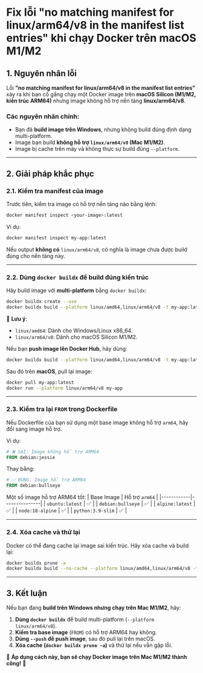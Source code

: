 # Fix lỗi "no matching manifest for linux/arm64/v8 in the manifest list entries" khi chạy Docker trên macOS M1/M2

## 1. Nguyên nhân lỗi
Lỗi **"no matching manifest for linux/arm64/v8 in the manifest list entries"** xảy ra khi bạn cố gắng chạy một Docker image trên **macOS Silicon (M1/M2, kiến trúc ARM64)** nhưng image không hỗ trợ nền tảng **linux/arm64/v8**.

### Các nguyên nhân chính:
- Bạn đã **build image trên Windows**, nhưng không build đúng định dạng multi-platform.
- Image bạn build **không hỗ trợ `linux/arm64/v8` (Mac M1/M2)**.
- Image bị cache trên máy và không thực sự build đúng `--platform`.

---

## 2. Giải pháp khắc phục

### **2.1. Kiểm tra manifest của image**
Trước tiên, kiểm tra image có hỗ trợ nền tảng nào bằng lệnh:
```sh
docker manifest inspect <your-image>:latest
```
Ví dụ:
```sh
docker manifest inspect my-app:latest
```
Nếu output **không có** `linux/arm64/v8`, có nghĩa là image chưa được build đúng cho nền tảng này.

---

### **2.2. Dùng `docker buildx` để build đúng kiến trúc**
Hãy build image với **multi-platform** bằng `docker buildx`:
```sh
docker buildx create --use
docker buildx build --platform linux/amd64,linux/arm64/v8 -t my-app:latest .
```
📌 **Lưu ý**: 
- `linux/amd64`: Dành cho Windows/Linux x86_64.
- `linux/arm64/v8`: Dành cho macOS Silicon M1/M2.

Nếu bạn **push image lên Docker Hub**, hãy dùng:
```sh
docker buildx build --platform linux/amd64,linux/arm64/v8 -t my-app:latest --push .
```

Sau đó trên **macOS**, pull lại image:
```sh
docker pull my-app:latest
docker run --platform linux/arm64/v8 my-app
```

---

### **2.3. Kiểm tra lại `FROM` trong Dockerfile**
Nếu Dockerfile của bạn sử dụng một base image không hỗ trợ `arm64`, hãy đổi sang image hỗ trợ.

Ví dụ:
```dockerfile
# ❌ SAI: Image không hỗ trợ ARM64
FROM debian:jessie
```
Thay bằng:
```dockerfile
# ✅ ĐÚNG: Image hỗ trợ ARM64
FROM debian:bullseye
```

Một số image hỗ trợ ARM64 tốt:
| Base Image | Hỗ trợ `arm64` |
|------------|---------------|
| `ubuntu:latest` | ✅ |
| `debian:bullseye` | ✅ |
| `alpine:latest` | ✅ |
| `node:18-alpine` | ✅ |
| `python:3.9-slim` | ✅ |

---

### **2.4. Xóa cache và thử lại**
Docker có thể đang cache lại image sai kiến trúc. Hãy xóa cache và build lại:
```sh
docker buildx prune -a
docker buildx build --no-cache --platform linux/amd64,linux/arm64/v8 -t my-app:latest .
```

---

## 3. Kết luận
Nếu bạn đang **build trên Windows nhưng chạy trên Mac M1/M2**, hãy:
1. **Dùng `docker buildx`** để build multi-platform (`--platform linux/arm64/v8`).
2. **Kiểm tra base image** (`FROM`) có hỗ trợ ARM64 hay không.
3. **Dùng `--push` để push image**, sau đó pull lại trên macOS.
4. **Xóa cache (`docker buildx prune -a`)** và thử lại nếu vẫn gặp lỗi.

🚀 **Áp dụng cách này, bạn sẽ chạy Docker image trên Mac M1/M2 thành công!** 🚀
